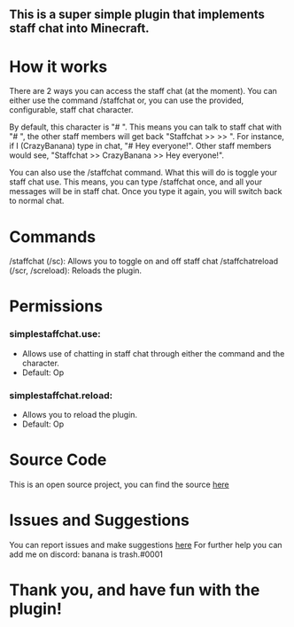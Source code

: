 ## This is a super simple plugin that implements staff chat into Minecraft.

# How it works
There are 2 ways you can access the staff chat (at the moment). You can either use the command /staffchat or, you can use the provided, configurable, staff chat character.

By default, this character is "# ". This means you can talk to staff chat with "# <message>", the other staff members will get back "Staffchat >> <senderName> >> <message>". For instance, if I (CrazyBanana) type in chat, "# Hey everyone!". Other staff members would see, "Staffchat >> CrazyBanana >> Hey everyone!".

You can also use the /staffchat command. What this will do is toggle your staff chat use. This means, you can type /staffchat once, and all your messages will be in staff chat. Once you type it again, you will switch back to normal chat.

# Commands
/staffchat (/sc): Allows you to toggle on and off staff chat
/staffchatreload (/scr, /screload): Reloads the plugin.

# Permissions

### simplestaffchat.use: 
  - Allows use of chatting in staff chat through either the command and the character.
  - Default: Op

### simplestaffchat.reload:
- Allows you to reload the plugin.
- Default: Op

# Source Code
This is an open source project, you can find the source [here](https://github.com/ArvickC/SimpleStaffChat)

# Issues and Suggestions
You can report issues and make suggestions [here](https://github.com/ArvickC/SimpleStaffChat/issues)
For further help you can add me on discord: banana is trash.#0001

# Thank you, and have fun with the plugin!